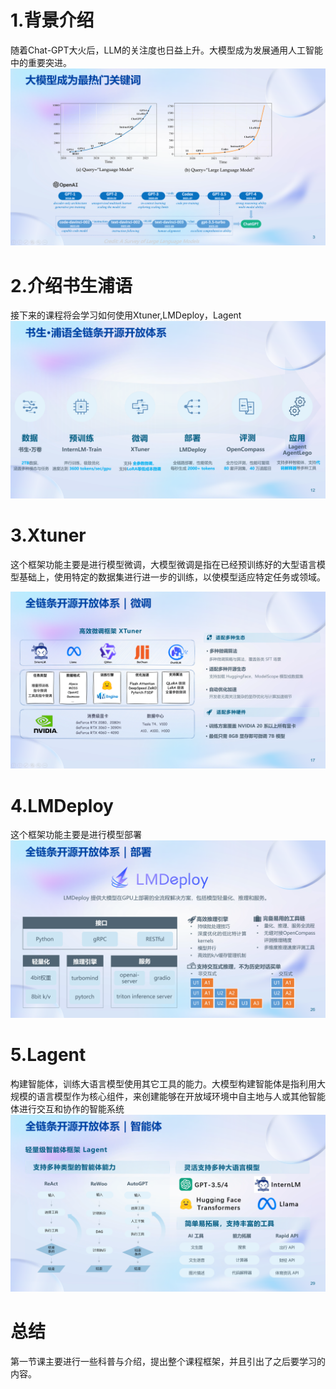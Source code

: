 # 1.背景介绍

随着Chat-GPT大火后，LLM的关注度也日益上升。大模型成为发展通用人工智能中的重要突进。
![Alt text](image-1.png)

# 2.介绍书生浦语

接下来的课程将会学习如何使用Xtuner,LMDeploy，Lagent
![Alt text](image-2.png)

# 3.Xtuner

这个框架功能主要是进行模型微调，大模型微调是指在已经预训练好的大型语言模型基础上，使用特定的数据集进行进一步的训练，以使模型适应特定任务或领域。

![Alt text](image-3.png)

# 4.LMDeploy

这个框架功能主要是进行模型部署
![Alt text](image-4.png)

# 5.Lagent

构建智能体，训练大语言模型使用其它工具的能力。大模型构建智能体是指利用大规模的语言模型作为核心组件，来创建能够在开放域环境中自主地与人或其他智能体进行交互和协作的智能系统
![Alt text](image-5.png)

# 总结

第一节课主要进行一些科普与介绍，提出整个课程框架，并且引出了之后要学习的内容。
